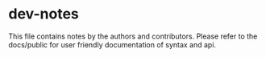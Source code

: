 # dev-notes
This file contains notes by the authors and contributors. Please refer to the docs/public for user friendly documentation of syntax and api.